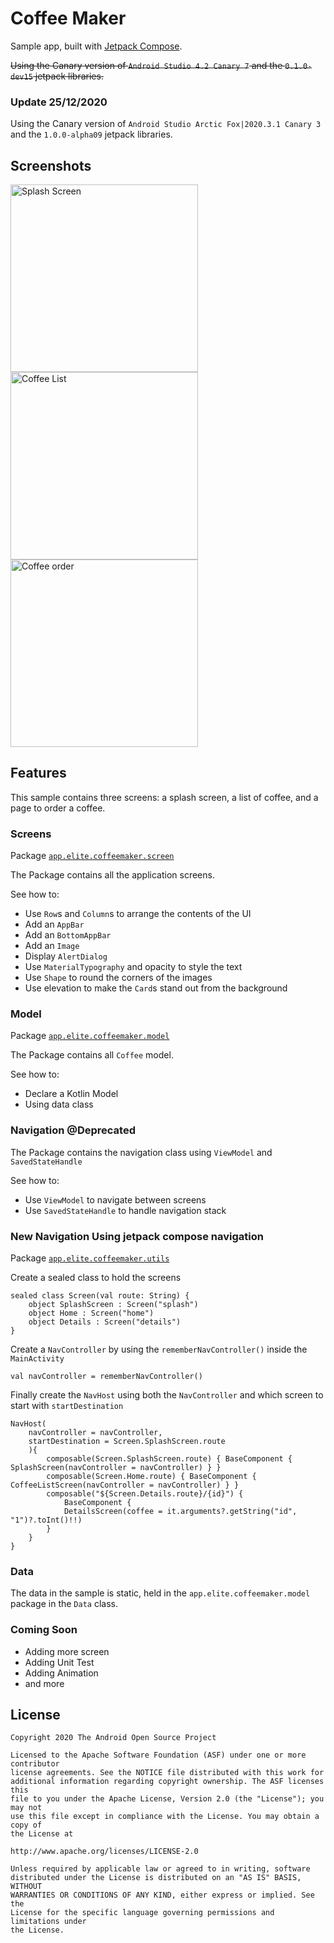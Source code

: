 # Coffee Maker
Sample app, built with
[Jetpack Compose](https://developer.android.com/jetpack/compose).

~~Using the Canary version of `Android Studio 4.2 Canary 7` and the `0.1.0-dev15` jetpack libraries.~~
### Update 25/12/2020
Using the Canary version of `Android Studio Arctic Fox|2020.3.1 Canary 3` and the `1.0.0-alpha09` jetpack libraries.

Screenshots
-----------
<img src="screenshots/image1.jpg" width=300 alt="Splash Screen"> <img src="screenshots/image2.jpg" width=300 alt="Coffee List"> <img src="screenshots/image3.jpg" width=300 alt="Coffee order">

## Features

This sample contains three screens: a splash screen, a list of coffee, and a page to
order a coffee.

### Screens
Package [`app.elite.coffeemaker.screen`][1]

The Package contains all the application screens.

See how to:

* Use `Row`s and `Column`s to arrange the contents of the UI
* Add an `AppBar`
* Add an `BottomAppBar`
* Add an `Image`
* Display `AlertDialog`
* Use `MaterialTypography` and opacity to style the text
* Use `Shape` to round the corners of the images
* Use elevation to make the `Card`s stand out from the background

[1]: app/src/main/java/app/elite/coffeemaker/screen

### Model
Package [`app.elite.coffeemaker.model`][2]

The Package contains all `Coffee` model.

See how to:

* Declare a Kotlin Model
* Using data class

[2]: app/src/main/java/app/elite/coffeemaker/model

### Navigation @Deprecated

The Package contains the navigation class using `ViewModel` and `SavedStateHandle`

See how to:

* Use `ViewModel` to navigate between screens
* Use `SavedStateHandle` to handle navigation stack


### New Navigation Using jetpack compose navigation
Package [`app.elite.coffeemaker.utils`][3]

Create a sealed class to hold the screens
```
sealed class Screen(val route: String) {
    object SplashScreen : Screen("splash")
    object Home : Screen("home")
    object Details : Screen("details")
}
```

Create a `NavController` by using the `rememberNavController()` inside the `MainActivity`
```
val navController = rememberNavController()
```

Finally create the `NavHost` using both the `NavController` and which screen to start with `startDestination`
```
NavHost(
    navController = navController,
    startDestination = Screen.SplashScreen.route
    ){
        composable(Screen.SplashScreen.route) { BaseComponent { SplashScreen(navController = navController) } }
        composable(Screen.Home.route) { BaseComponent { CoffeeListScreen(navController = navController) } }
        composable("${Screen.Details.route}/{id}") {
            BaseComponent {
            DetailsScreen(coffee = it.arguments?.getString("id", "1")?.toInt()!!)
        }
    }
}
```
[3]: app/src/main/java/app/elite/coffeemaker/utils

### Data

The data in the sample is static, held in the `app.elite.coffeemaker.model` package in the `Data` class.

### Coming Soon

* Adding more screen
* Adding Unit Test
* Adding Animation 
* and more

## License

```
Copyright 2020 The Android Open Source Project

Licensed to the Apache Software Foundation (ASF) under one or more contributor
license agreements. See the NOTICE file distributed with this work for
additional information regarding copyright ownership. The ASF licenses this
file to you under the Apache License, Version 2.0 (the "License"); you may not
use this file except in compliance with the License. You may obtain a copy of
the License at

http://www.apache.org/licenses/LICENSE-2.0

Unless required by applicable law or agreed to in writing, software
distributed under the License is distributed on an "AS IS" BASIS, WITHOUT
WARRANTIES OR CONDITIONS OF ANY KIND, either express or implied. See the
License for the specific language governing permissions and limitations under
the License.
```
